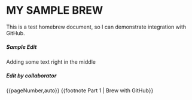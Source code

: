 # MY SAMPLE BREW
This is a test homebrew document, so I can demonstrate integration with GitHub.

##### Sample Edit
Adding some text right in the middle

##### Edit by collaborator

{{pageNumber,auto}}
{{footnote Part 1 | Brew with GitHub}}
